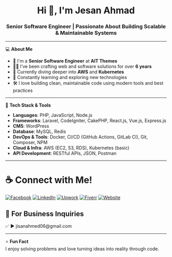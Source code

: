 <h1 align="center">Hi 👋, I'm Jesan Ahmad</h1>
<h3 align="center">Senior Software Engineer | Passionate About Building Scalable & Maintainable Systems</h3>

---

💻 **About Me**

- 🎯 I'm a **Senior Software Engineer** at **AIT Themes**
- 👨‍💻 I’ve been crafting web and software solutions for over **6 years**
- 🚀 Currently diving deeper into **AWS** and **Kubernetes**
- 🧠 Constantly learning and exploring new technologies
- 🛠️ I love building clean, maintainable code using modern tools and best practices

---

🔧 **Tech Stack & Tools**

- **Languages**: PHP, JavaScript, Node.js
- **Frameworks**: Laravel, CodeIgniter, CakePHP, React.js, Vue.js, Express.js
- **CMS**: WordPress
- **Database**: MySQL, Redis
- **DevOps & Tools**: Docker, CI/CD (GitHub Actions, GitLab CI), Git, Composer, NPM
- **Cloud & Infra**: AWS (EC2, S3, RDS), Kubernetes (basic)
- **API Development**: RESTful APIs, JSON, Postman

---

# ☕ Connect with Me!

[![Facebook](https://img.shields.io/badge/Facebook-%231877F2.svg?style=for-the-badge&logo=facebook&logoColor=white)](https://web.facebook.com/jisan.ahmed.445093)
[![LinkedIn](https://img.shields.io/badge/LinkedIn-%230077B5.svg?style=for-the-badge&logo=linkedin&logoColor=white)](https://www.linkedin.com/in/jesan-ahmad-035084373/)
[![Upwork](https://img.shields.io/badge/Upwork-6fda44?style=for-the-badge&logo=upwork&logoColor=white)](https://www.upwork.com/freelancers/~01dac442e9f072221a)
[![Fiverr](https://img.shields.io/badge/Fiverr-1DBF73?style=for-the-badge&logo=fiverr&logoColor=white)](https://www.fiverr.com/jsjisan)
[![Website](https://img.shields.io/badge/Website-000000?style=for-the-badge&logo=About.me&logoColor=white)](https://jesan.info)


<h2 class="heading-element" dir="auto">📧 For Business Inquiries</h2>
✅ ► jisanahmed06@gmail.com

---

⭐️ **Fun Fact**  
I enjoy solving problems and love turning ideas into reality through code.

